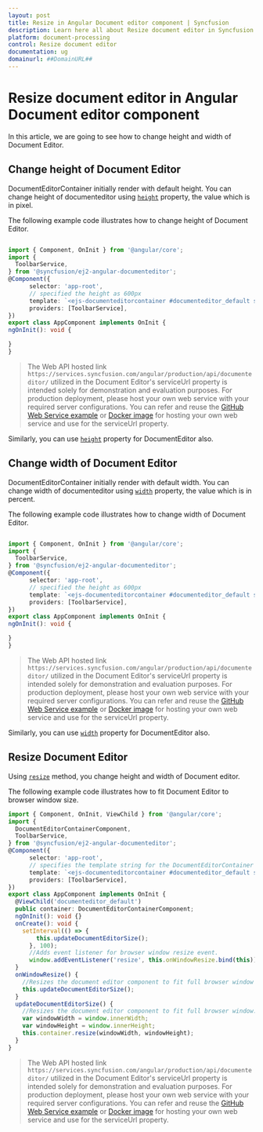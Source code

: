 ```yaml
---
layout: post
title: Resize in Angular Document editor component | Syncfusion
description: Learn here all about Resize document editor in Syncfusion Angular Document editor component of Syncfusion Essential JS 2 and more.
platform: document-processing
control: Resize document editor 
documentation: ug
domainurl: ##DomainURL##
---
```


# Resize document editor in Angular Document editor component

In this article, we are going to see how to change height and width of Document Editor.

## Change height of Document Editor

DocumentEditorContainer initially render with default height. You can change height of documenteditor using [`height`](https://ej2.syncfusion.com/angular/documentation/api/document-editor-container/documentEditorContainerModel/#height) property, the value which is in pixel.

The following example code illustrates how to change height of Document Editor.

```typescript

import { Component, OnInit } from '@angular/core';
import {
  ToolbarService,
} from '@syncfusion/ej2-angular-documenteditor';
@Component({
      selector: 'app-root',
      // specified the height as 600px
      template: `<ejs-documenteditorcontainer #documenteditor_default serviceUrl="https://services.syncfusion.com/angular/production/api/documenteditor/" height="600px" style="display:block" [enableToolbar]=true> </ejs-documenteditorcontainer>`,
      providers: [ToolbarService],
})
export class AppComponent implements OnInit {
ngOnInit(): void {

}
}

```

> The Web API hosted link `https://services.syncfusion.com/angular/production/api/documenteditor/` utilized in the Document Editor's serviceUrl property is intended solely for demonstration and evaluation purposes. For production deployment, please host your own web service with your required server configurations. You can refer and reuse the [GitHub Web Service example](https://github.com/SyncfusionExamples/EJ2-DocumentEditor-WebServices) or [Docker image](https://hub.docker.com/r/syncfusion/word-processor-server) for hosting your own web service and use for the serviceUrl property.

Similarly, you can use [`height`](https://ej2.syncfusion.com/angular/documentation/api/document-editor/) property for DocumentEditor also.

## Change width of Document Editor

DocumentEditorContainer initially render with default width. You can change width of documenteditor using [`width`](https://ej2.syncfusion.com/angular/documentation/api/document-editor-container/documentEditorContainerModel/#width) property, the value which is in percent.

The following example code illustrates how to change width of Document Editor.

```typescript

import { Component, OnInit } from '@angular/core';
import {
  ToolbarService,
} from '@syncfusion/ej2-angular-documenteditor';
@Component({
      selector: 'app-root',
      // specified the height as 600px
      template: `<ejs-documenteditorcontainer #documenteditor_default serviceUrl="https://services.syncfusion.com/angular/production/api/documenteditor/" width="100%" style="display:block" [enableToolbar]=true> </ejs-documenteditorcontainer>`,
      providers: [ToolbarService],
})
export class AppComponent implements OnInit {
ngOnInit(): void {

}
}

```

> The Web API hosted link `https://services.syncfusion.com/angular/production/api/documenteditor/` utilized in the Document Editor's serviceUrl property is intended solely for demonstration and evaluation purposes. For production deployment, please host your own web service with your required server configurations. You can refer and reuse the [GitHub Web Service example](https://github.com/SyncfusionExamples/EJ2-DocumentEditor-WebServices) or [Docker image](https://hub.docker.com/r/syncfusion/word-processor-server) for hosting your own web service and use for the serviceUrl property.

Similarly, you can use [`width`](https://ej2.syncfusion.com/angular/documentation/api/document-editor/) property for DocumentEditor also.

## Resize Document Editor

Using [`resize`](https://ej2.syncfusion.com/angular/documentation/api/document-editor-container/) method, you change height and width of Document editor.

The following example code illustrates how to fit Document Editor to browser window size.

```typescript
import { Component, OnInit, ViewChild } from '@angular/core';
import {
  DocumentEditorContainerComponent,
  ToolbarService,
} from '@syncfusion/ej2-angular-documenteditor';
@Component({
      selector: 'app-root',
      // specifies the template string for the DocumentEditorContainer component
      template: `<ejs-documenteditorcontainer #documenteditor_default serviceUrl="https://services.syncfusion.com/angular/production/api/documenteditor/" height="600px" style="display:block" [enableToolbar]=true (created)="onCreate()"> </ejs-documenteditorcontainer>`,
      providers: [ToolbarService],
})
export class AppComponent implements OnInit {
  @ViewChild('documenteditor_default')
  public container: DocumentEditorContainerComponent;
  ngOnInit(): void {}
  onCreate(): void {
    setInterval(() => {
        this.updateDocumentEditorSize();
      }, 100);
      //Adds event listener for browser window resize event.
      window.addEventListener('resize', this.onWindowResize.bind(this));
  }
  onWindowResize() {
    //Resizes the document editor component to fit full browser window automatically whenever the browser resized.
    this.updateDocumentEditorSize();
  }
  updateDocumentEditorSize() {
    //Resizes the document editor component to fit full browser window.
    var windowWidth = window.innerWidth;
    var windowHeight = window.innerHeight;
    this.container.resize(windowWidth, windowHeight);
  }
}
```

> The Web API hosted link `https://services.syncfusion.com/angular/production/api/documenteditor/` utilized in the Document Editor's serviceUrl property is intended solely for demonstration and evaluation purposes. For production deployment, please host your own web service with your required server configurations. You can refer and reuse the [GitHub Web Service example](https://github.com/SyncfusionExamples/EJ2-DocumentEditor-WebServices) or [Docker image](https://hub.docker.com/r/syncfusion/word-processor-server) for hosting your own web service and use for the serviceUrl property.